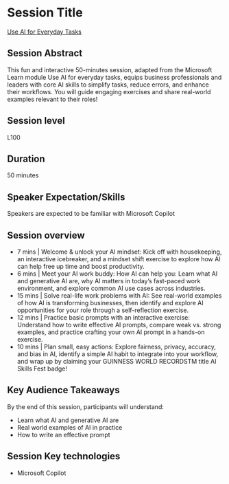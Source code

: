 # Session Title
[Use AI for Everyday Tasks](https://aka.ms/UseAI)
## Session Abstract
This fun and interactive 50-minutes session, adapted from the Microsoft Learn module Use AI for everyday tasks, equips business professionals and leaders with core AI skills to simplify tasks, reduce errors, and enhance their workflows. You will guide engaging exercises and share real-world examples relevant to their roles! 
## Session level
L100
## Duration
50 minutes
## Speaker Expectation/Skills
Speakers are expected to be familiar with Microsoft Copilot
## Session overview
- 7 mins | Welcome & unlock your AI mindset: Kick off with housekeeping, an interactive icebreaker, and a mindset shift exercise to explore how AI can help free up time and boost productivity.
-	6 mins | Meet your AI work buddy: How AI can help you: Learn what AI and generative AI are, why AI matters in today’s fast-paced work environment, and explore common AI use cases across industries.
-	15 mins | Solve real-life work problems with AI: See real-world examples of how AI is transforming businesses, then identify and explore AI opportunities for your role through a self-reflection exercise.
-	12 mins | Practice basic prompts with an interactive exercise: Understand how to write effective AI prompts, compare weak vs. strong examples, and practice crafting your own AI prompt in a 
hands-on exercise.
-	10 mins | Plan small, easy actions: Explore fairness, privacy, accuracy, and bias in AI, identify a simple AI habit to integrate into your workflow, and wrap up by claiming your GUINNESS WORLD RECORDSTM title AI Skills Fest badge!
## Key Audience Takeaways
By the end of this session, participants will understand:
-	Learn what AI and generative AI are
-	Real world examples of AI in practice
-	How to write an effective prompt
## Session Key technologies
-	Microsoft Copilot
<!--  
## Session Presentation, Videos, and Demo Scripts
-	Instructor Guide, Presentation Slides in multiple languages - 
-	Video – upload 
-->
